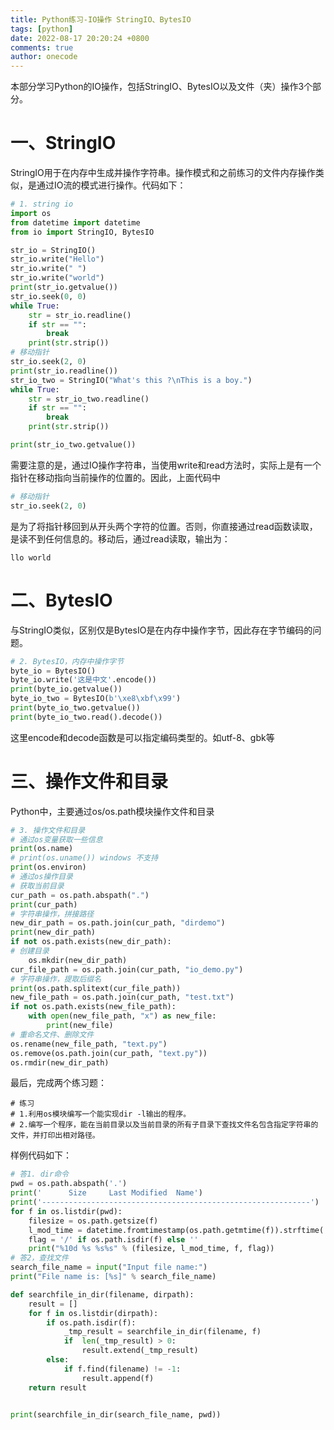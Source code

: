 ```yaml
---
title: Python练习-IO操作 StringIO、BytesIO
tags: [python]
date: 2022-08-17 20:20:24 +0800
comments: true
author: onecode
---
```

本部分学习Python的IO操作，包括StringIO、BytesIO以及文件（夹）操作3个部分。
<!--more-->

# 一、StringIO
StringIO用于在内存中生成并操作字符串。操作模式和之前练习的文件内存操作类似，是通过IO流的模式进行操作。代码如下：

```python
# 1. string io
import os
from datetime import datetime
from io import StringIO, BytesIO

str_io = StringIO()
str_io.write("Hello")
str_io.write(" ")
str_io.write("world")
print(str_io.getvalue())
str_io.seek(0, 0)
while True:
    str = str_io.readline()
    if str == "":
        break
    print(str.strip())
# 移动指针
str_io.seek(2, 0)
print(str_io.readline())
str_io_two = StringIO("What's this ?\nThis is a boy.")
while True:
    str = str_io_two.readline()
    if str == "":
        break
    print(str.strip())

print(str_io_two.getvalue())
```
需要注意的是，通过IO操作字符串，当使用write和read方法时，实际上是有一个指针在移动指向当前操作的位置的。因此，上面代码中
```python
# 移动指针
str_io.seek(2, 0)
```
是为了将指针移回到从开头两个字符的位置。否则，你直接通过read函数读取，是读不到任何信息的。移动后，通过read读取，输出为：
```
llo world
```

# 二、BytesIO
与StringIO类似，区别仅是BytesIO是在内存中操作字节，因此存在字节编码的问题。
```python
# 2. BytesIO，内存中操作字节
byte_io = BytesIO()
byte_io.write('这是中文'.encode())
print(byte_io.getvalue())
byte_io_two = BytesIO(b'\xe8\xbf\x99')
print(byte_io_two.getvalue())
print(byte_io_two.read().decode())
```
这里encode和decode函数是可以指定编码类型的。如utf-8、gbk等

# 三、操作文件和目录
Python中，主要通过os/os.path模块操作文件和目录
```python
# 3. 操作文件和目录
# 通过os变量获取一些信息
print(os.name)
# print(os.uname()) windows 不支持
print(os.environ)
# 通过os操作目录
# 获取当前目录
cur_path = os.path.abspath(".")
print(cur_path)
# 字符串操作，拼接路径
new_dir_path = os.path.join(cur_path, "dirdemo")
print(new_dir_path)
if not os.path.exists(new_dir_path):
# 创建目录
    os.mkdir(new_dir_path)
cur_file_path = os.path.join(cur_path, "io_demo.py")
# 字符串操作，提取后缀名
print(os.path.splitext(cur_file_path))
new_file_path = os.path.join(cur_path, "test.txt")
if not os.path.exists(new_file_path):
    with open(new_file_path, "x") as new_file:
        print(new_file)
# 重命名文件、删除文件
os.rename(new_file_path, "text.py")
os.remove(os.path.join(cur_path, "text.py"))
os.rmdir(new_dir_path)
```
最后，完成两个练习题：
```
# 练习 
# 1.利用os模块编写一个能实现dir -l输出的程序。 
# 2.编写一个程序，能在当前目录以及当前目录的所有子目录下查找文件名包含指定字符串的文件，并打印出相对路径。
```
样例代码如下：
```python
# 答1. dir命令
pwd = os.path.abspath('.')
print('      Size     Last Modified  Name')
print('------------------------------------------------------------')
for f in os.listdir(pwd):
    filesize = os.path.getsize(f)
    l_mod_time = datetime.fromtimestamp(os.path.getmtime(f)).strftime('%Y-%m-%d %H:%M')
    flag = '/' if os.path.isdir(f) else ''
    print("%10d %s %s%s" % (filesize, l_mod_time, f, flag))
# 答2，查找文件
search_file_name = input("Input file name:")
print("File name is: [%s]" % search_file_name)

def searchfile_in_dir(filename, dirpath):
    result = []
    for f in os.listdir(dirpath):
        if os.path.isdir(f):
            _tmp_result = searchfile_in_dir(filename, f)
            if  len(_tmp_result) > 0:
                result.extend(_tmp_result)
        else:
            if f.find(filename) != -1:
                result.append(f)
    return result


print(searchfile_in_dir(search_file_name, pwd))
```
